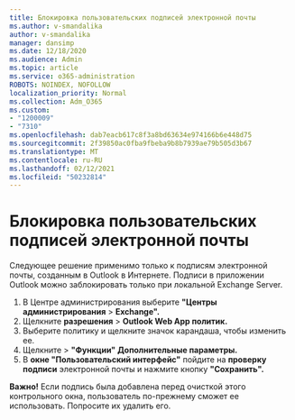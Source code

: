 ```yaml
---
title: Блокировка пользовательских подписей электронной почты
ms.author: v-smandalika
author: v-smandalika
manager: dansimp
ms.date: 12/18/2020
ms.audience: Admin
ms.topic: article
ms.service: o365-administration
ROBOTS: NOINDEX, NOFOLLOW
localization_priority: Normal
ms.collection: Adm_O365
ms.custom:
- "1200009"
- "7310"
ms.openlocfilehash: dab7eacb617c8f3a8bd63634e974166b6e448d75
ms.sourcegitcommit: 2f39850ac0fba9fbeba9b8b7939ae79b505d3b67
ms.translationtype: MT
ms.contentlocale: ru-RU
ms.lasthandoff: 02/12/2021
ms.locfileid: "50232814"
---
```

# <a name="block-user-made-email-signatures"></a>Блокировка пользовательских подписей электронной почты

Следующее решение применимо только к подписям электронной почты, созданным в Outlook в Интернете. Подписи в приложении Outlook можно заблокировать только при локальной Exchange Server.

1. В Центре администрирования выберите **"Центры администрирования**  >  **Exchange".**
2. Щелкните **разрешения**  >  **Outlook Web App политик.**
3. Выберите политику и щелкните значок карандаша, чтобы изменить ее.
4. Щелкните   >  **"Функции" Дополнительные параметры.**
5. В **окне "Пользовательский интерфейс"** пойдите на **проверку подписи** электронной почты и нажмите кнопку **"Сохранить".**

**Важно!** Если подпись была добавлена перед очисткой этого контрольного окна, пользователь по-прежнему сможет ее использовать. Попросите их удалить его.
